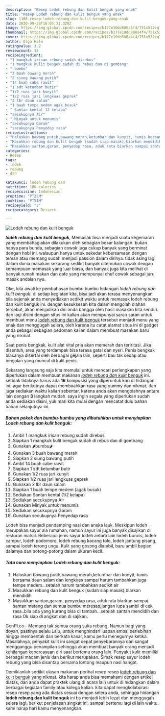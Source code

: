 ```yaml
---
description: "Resep Lodeh rebung dan kulit benguk yang enak"
title: "Resep Lodeh rebung dan kulit benguk yang enak"
slug: 1166-resep-lodeh-rebung-dan-kulit-benguk-yang-enak
date: 2020-09-28T16:05:31.320Z
image: https://img-global.cpcdn.com/recipes/b177e10dd800a4f4/751x532cq70/lodeh-rebung-dan-kulit-benguk-foto-resep-utama.jpg
thumbnail: https://img-global.cpcdn.com/recipes/b177e10dd800a4f4/751x532cq70/lodeh-rebung-dan-kulit-benguk-foto-resep-utama.jpg
cover: https://img-global.cpcdn.com/recipes/b177e10dd800a4f4/751x532cq70/lodeh-rebung-dan-kulit-benguk-foto-resep-utama.jpg
author: Olga Hale
ratingvalue: 3.2
reviewcount: 14
recipeingredient:
- "1 mangkuk irisan rebung sudah direbus"
- "1 mangkuk kulit benguk sudah di rebus dan di gombang"
- " bumbu"
- "3 buah bawang merah"
- "2 siung bawang putih"
- "14 buah cabe rawit"
- "1 sdt ketumbar butir"
- "1/2 ruas jari kunyit"
- "1/2 ruas jari lengkuas geprek"
- "2 lbr daun salam"
- "1 buah tempe medem agak busuk"
- " Santan kental 12 kelapa"
- "secukupnya Air"
- " Minyak untuk menumis"
- "secukupnya Garam"
- "secukupnya Penyedap rasa"
recipeinstructions:
- "Haluskan bawang putih,bawang merah,ketumbar dan kunyit, tumis bersama daun salam dan lengkuas sampai harum tambahkan juga tempe medem...setelah harum tambahkan sedikit air"
- "Masukkan rebung dan kulit benguk (sudah siap masak),biarkan mendidih"
- "Masukkan santan,garam, penyedap rasa, aduk rata biarkan sampai santan matang dan semua bumbu meresap,jangan lupa sambil di cek rasa..bila ada yang kurang bisa di tambah...setelah santan mendidih dan rasa Ok siap di angkat dan di sajikan."
categories:
- Resep
tags:
- lodeh
- rebung
- dan

katakunci: lodeh rebung dan 
nutrition: 186 calories
recipecuisine: Indonesian
preptime: "PT25M"
cooktime: "PT51M"
recipeyield: "3"
recipecategory: Dessert

---
```



![Lodeh rebung dan kulit benguk](https://img-global.cpcdn.com/recipes/b177e10dd800a4f4/751x532cq70/lodeh-rebung-dan-kulit-benguk-foto-resep-utama.jpg)

<b><i>lodeh rebung dan kulit benguk</i></b>, Memasak bisa menjadi suatu kegemaran yang membahagiakan dilakukan oleh sebagian besar kalangan. bukan hanya para bunda, sebagian cowok juga cukup banyak yang berminat dengan hobi ini. walaupun hanya untuk sekedar kebersamaan dengan teman atau memang sudah menjadi passion dalam dirinya. tidak asing lagi dalam dunia masakan sekarang sedikit banyak ditemukan cowok dengan kemampuan memasak yang luar biasa, dan banyak juga kita melihat di banyak rumah makan dan cafe yang mempunyai chef cowok sebagai juru masak andalan nya.

Oke, kita awali ke pembahasan bumbu bumbu hidangan <i>lodeh rebung dan kulit benguk</i>. di setiap kegiatan kita, bisa jadi akan terasa menyenangkan bila sejenak anda menyediakan sedikit waktu untuk memasak lodeh rebung dan kulit benguk ini. dengan kesuksesan kita dalam mengolah olahan tersebut, akan menjadikan diri anda bangga oleh hasil masakan kita sendiri. dan lagi disini dengan situs ini kalian akan mempunyai saran saran untuk membuat menu <u>lodeh rebung dan kulit benguk</u> tersebut menjadi menu yang enak dan menggugah selera, oleh karena itu catat alamat situs ini di gadget anda sebagai sebagian pedoman kalian dalam membuat masakan baru yang nikmat.

Saat penis bengkak, kulit alat vital pria akan memerah dan teriritasi. Jika disentuh, area yang terdampak bisa terasa gatal dan nyeri. Penis bengkak biasanya disertai oleh berbagai gejala lain, seperti bau tak sedap atau benjolan yang muncul di kulit penis.


Sekarang langsung saja kita memulai untuk mencari perlengkapan yang diperlukan dalam membuat makanan <u><i>lodeh rebung dan kulit benguk</i></u> ini. setidak tidaknya harus ada <b>16</b> komposisi yang diperuntuk kan di hidangan ini. agar berikutnya dapat membuahkan rasa yang yummy dan nikmat. dan juga sediakan waktu kalian sebentar, karena anda akan mengolahnya antara lain dengan <b>3</b> langkah mudah. saya ingin segala yang diperlukan sudah anda sediakan disini, yuk mari kita mulai dengan mencatat dulu bahan bahan selanjutnya ini.

<!--inarticleads1-->

##### Bahan pokok dan bumbu-bumbu yang dibutuhkan untuk menyiapkan Lodeh rebung dan kulit benguk:

1. Ambil 1 mangkuk irisan rebung sudah direbus
1. Siapkan 1 mangkuk kulit benguk sudah di rebus dan di gombang
1. Gunakan  🌶️bumbu🌶️
1. Gunakan 3 buah bawang merah
1. Siapkan 2 siung bawang putih
1. Ambil 14 buah cabe rawit
1. Siapkan 1 sdt ketumbar butir
1. Gunakan 1/2 ruas jari kunyit
1. Siapkan 1/2 ruas jari lengkuas geprek
1. Gunakan 2 lbr daun salam
1. Siapkan 1 buah tempe medem (agak busuk)
1. Sediakan  Santan kental (1/2 kelapa)
1. Sediakan secukupnya Air
1. Gunakan  Minyak untuk menumis
1. Sediakan secukupnya Garam
1. Gunakan secukupnya Penyedap rasa


Lodeh bisa menjadi pendamping nasi dan aneka lauk. Meskipun lodeh merupakan sayur ala rumahan, namun sayur ini juga banyak disajikan di restoran mahal. Beberapa jenis sayur lodeh antara lain lodeh buncis, lodeh campur, lodeh podomoro, lodeh rebung kacang tolo, lodeh jantung pisang, sampai lodeh terong ungu. Kulit yang gosong diambil, baru ambil bagian dalamya dan potong-potong dalam ukuran kecil. 

<!--inarticleads2-->

##### Tata cara menyiapkan Lodeh rebung dan kulit benguk:

1. Haluskan bawang putih,bawang merah,ketumbar dan kunyit, tumis bersama daun salam dan lengkuas sampai harum tambahkan juga tempe medem...setelah harum tambahkan sedikit air
1. Masukkan rebung dan kulit benguk (sudah siap masak),biarkan mendidih
1. Masukkan santan,garam, penyedap rasa, aduk rata biarkan sampai santan matang dan semua bumbu meresap,jangan lupa sambil di cek rasa..bila ada yang kurang bisa di tambah...setelah santan mendidih dan rasa Ok siap di angkat dan di sajikan.


GenPI.co - Memang tak semua orang suka rebung. Namun bagi yang doyan, pastinya selalu Lalu, untuk menghindari luapan emosi berlebihan hingga membentak dan berkata kasar, kamu perlu menegurnya ketika. Masalahnya, penyakit kulit ini sangat cepat penyebarannya dan sangat mengganggu penampilan sehingga akan membuat banyak orang menjadi kehilangan kepercayaan diri saat bertemu orang lain. Penyakit kulit memiliki berbagai macam jenis dan berikut merupakan. Simak resep sayur lodeh rebung yang bisa disantap bersama lontong maupun nasi hangat. 

Demikianlah sedikit ulasan makanan perihal resep resep <u>lodeh rebung dan kulit benguk</u> yang nikmat. kita harap anda bisa memahami dengan artikel diatas, dan anda dapat praktek ulang di acara lain untuk di hidangkan dalam berbagai kegiatan family atau kolega kalian. kita dapat mengkolaborasi resep resep yang ada diatas sesuai dengan selera anda, sehingga hidangan <b>lodeh rebung dan kulit benguk</b> ini bs menjadi lebih lezat dan menggugah selera lagi. berikut penjelasan singkat ini, sampai bertemu lagi di lain waktu. kami harap hari kamu menyenangkan.
